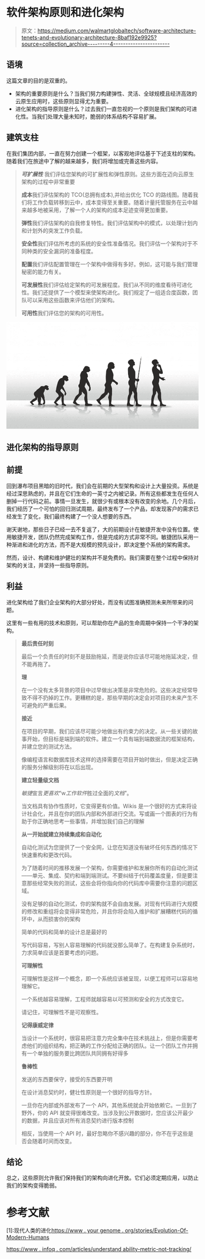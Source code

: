 # 软件架构原则和进化架构

> 原文：<https://medium.com/walmartglobaltech/software-architecture-tenets-and-evolutionary-architecture-8baf192e9925?source=collection_archive---------4----------------------->

## 语境

这篇文章的目的是双重的。

*   架构的重要原则是什么？当我们努力构建弹性、灵活、全球规模且经济高效的云原生应用时，这些原则显得尤为重要。
*   进化架构的指导原则是什么？过去我们一直忽视的一个原则是我们架构的可进化性。当我们处理大量未知时，脆弱的体系结构不容易扩展。

## 建筑支柱

在我们集团内部，一直在努力创建一个框架，以客观地评估基于下述支柱的架构。随着我们在旅途中了解的越来越多，我们将增加或完善这些内容。

> ***可扩展性*** 我们评估您架构的可扩展性和弹性原则。这些方面在迈向云原生架构的过程中非常重要
> 
> **成本**我们评估架构的 TCO(总拥有成本),并给出优化 TCO 的路线图。随着我们将工作负载转移到云中，成本变得至关重要。随着计量托管服务在云中越来越多地被采用，了解一个人的架构的成本足迹变得更加重要。
> 
> **弹性**我们评估架构的自我修复特性。我们评估架构中的模式，以处理计划内和计划外的突发工作负载。
> 
> **安全性**我们评估所考虑的系统的安全性准备情况。我们评估一个架构对于不同种类的安全漏洞的准备程度。
> 
> **配置**我们评估配置管理在一个架构中做得有多好。例如，这可能与我们管理秘密的能力有关。
> 
> **可发展性**我们评估给定架构的可发展程度。我们从不同的维度看待可进化性。我们还提供了一个模型来使架构进化。我们规定了一组适合度函数，团队可以采用这些函数来评估他们的架构。
> 
> **可用性**我们评估您的架构的可用性。

![](img/94cb6d8868a5fe1f39d4ad5ae22174b8.png)

## 进化架构的指导原则

## 前提

回到瀑布项目黑暗的旧时代，我们会在前期的大型架构和设计上大量投资。系统是经过深思熟虑的，并且在它们生命的一英寸之内被记录。所有这些都发生在任何人删掉一行代码之前。事情一旦发生，就很少有或根本没有改变的余地。几个月后，我们经历了一个可怕的回归测试周期，最终发布了一个产品，却发现客户的需求已经发生了变化，我们最终构建了一个没人想要的东西。

谢天谢地，那些日子已经一去不复返了，大的前期设计在敏捷开发中没有位置。使用敏捷开发，团队仍然完成架构工作，但是完成的方式非常不同。敏捷团队采用一种渐进和进化的方法，而不是大规模的预先设计，即决定整个系统的架构需求。

然而，设计、构建和维护健壮的架构并不是免费的。我们需要在整个过程中保持对架构的关注，并坚持一些指导原则。

## 利益

进化架构给了我们企业架构的大部分好处，而没有试图准确预测未来所带来的问题。

这里有一些有用的技术和原则，可以帮助你在产品的生命周期中保持一个干净的架构。

> **最后责任时刻**
> 
> 最后一个负责任的时刻不是鼓励拖延，而是说你应该尽可能地拖延决定，但不能再拖了。
> 
> **理**
> 
> 在一个没有太多背景的项目中过早做出决策是非常危险的。这些决定经常导致不得不扔掉的工作。更糟糕的是，那些早期的决定会对项目的未来产生不可避免的严重后果。
> 
> **接近**
> 
> 在项目的早期，我们应该尽可能少地做出有约束力的决定。从一些关键的故事开始，但目标是端到端的软件。建立一个具有端到端数据流的框架结构，并建立您的测试方法。
> 
> 像编程语言和数据库技术这样的选择需要在项目开始时做出，但是决定正确的服务分解级别将在以后出现。
> 
> **建立轻量级文档**
> 
> *敏捷*宣言*更喜欢*“w*工作软件*胜过全面的*文档*”。
> 
> 当文档具有协作性质时，它变得更有价值。Wikis 是一个很好的方式来将设计社会化，并且在你的团队内部和外部进行交流。写或画一个图表的行为有助于你正确地思考一些事情，并增加我们自己的理解
> 
> **从一开始就建立持续集成和自动化**
> 
> 自动化测试为您提供了一个安全网，让您在知道没有破坏任何东西的情况下快速重构和更改代码。
> 
> 为了随着时间的推移发展一个架构，你需要维护和发展你所有的自动化测试——单元、集成、契约和端到端测试。不要纠结于代码覆盖度量，但是要注意那些经常失败的测试，这些会将你指向你的代码库中需要你注意的问题区域。
> 
> 没有足够的自动化测试，你的架构就不会自由发展。对现有代码进行大规模的修改和重组将会变得非常危险，并且你将会陷入维护和扩展糟糕代码的循环中，从而损害你的架构
> 
> 简单的代码和简单的设计总是最好的
> 
> 写代码容易，写别人容易理解的代码就没那么简单了。在构建复杂系统时，力求简单应该是首要考虑的问题。
> 
> **可理解性**
> 
> 可理解性是这样一个概念，即一个系统应该被呈现，以便工程师可以容易地理解它。
> 
> 一个系统越容易理解，工程师就越容易以可预测和安全的方式改变它。
> 
> 请记住，可理解性不是可观察性。
> 
> **记得康威定律**
> 
> 当设计一个系统时，很容易把注意力完全集中在技术挑战上，但是你需要考虑他们的组织结构，把正确的工作分配给正确的团队。让一个团队工作并拥有一个单独的服务要比跨团队共同拥有好得多
> 
> **鲁棒性**
> 
> 发送的东西要保守，接受的东西要开明
> 
> 在设计消息契约时，健壮性原则是一个很好的指导方针。
> 
> 一旦你在内部或外部发布了一个 API，其他系统就会开始依赖它。一旦到了野外，你的 API 就变得很难改变。当涉及到公开数据时，您应该公开最少的数据，并且应该对所有消息契约进行版本控制
> 
> 相反，当使用一个 API 时，最好忽略你不感兴趣的部分，你不在乎这些是否会随着时间而改变。

## 结论

总之，这些原则允许我们保持我们的架构向进化开放。它们必须定期应用，以防止我们的架构变得脆弱。

# **参考文献**

[1]:现代人类的进化[https://www . your genome . org/stories/Evolution-Of-Modern-Humans](https://www.yourgenome.org/stories/evolution-of-modern-humans)

[2]:易于理解

[https://www . infoq . com/articles/understand ability-metric-not-tracking/](https://www.infoq.com/articles/understandability-metric-not-tracking/)